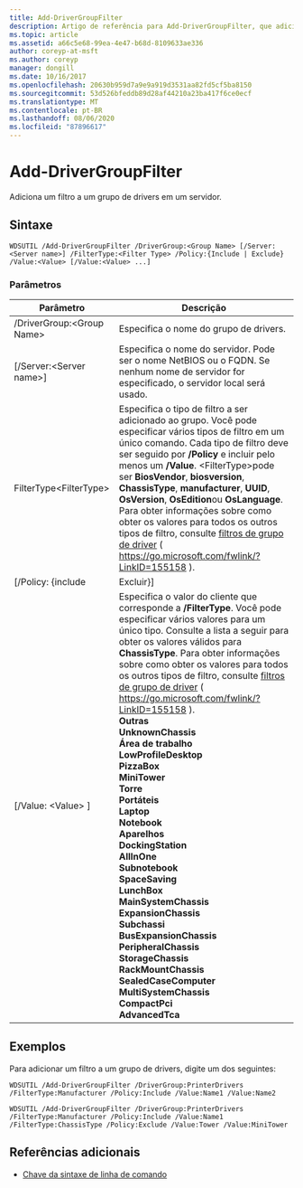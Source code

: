 ```yaml
---
title: Add-DriverGroupFilter
description: Artigo de referência para Add-DriverGroupFilter, que adiciona um filtro a um grupo de drivers em um servidor.
ms.topic: article
ms.assetid: a66c5e68-99ea-4e47-b68d-8109633ae336
author: coreyp-at-msft
ms.author: coreyp
manager: dongill
ms.date: 10/16/2017
ms.openlocfilehash: 20630b959d7a9e9a919d3531aa82fd5cf5ba8150
ms.sourcegitcommit: 53d526bfeddb89d28af44210a23ba417f6ce0ecf
ms.translationtype: MT
ms.contentlocale: pt-BR
ms.lasthandoff: 08/06/2020
ms.locfileid: "87896617"
---
```

# <a name="add-drivergroupfilter"></a>Add-DriverGroupFilter

Adiciona um filtro a um grupo de drivers em um servidor.

## <a name="syntax"></a>Sintaxe

```
WDSUTIL /Add-DriverGroupFilter /DriverGroup:<Group Name> [/Server:<Server name>] /FilterType:<Filter Type> /Policy:{Include | Exclude} /Value:<Value> [/Value:<Value> ...]
```

### <a name="parameters"></a>Parâmetros

|         Parâmetro          |                                                                                                                                                                                                                                                                                                                                                                                                                                                                            Descrição                                                                                                                                                                                                                                                                                                                                                                                                                                                                            |
|----------------------------|-------------------------------------------------------------------------------------------------------------------------------------------------------------------------------------------------------------------------------------------------------------------------------------------------------------------------------------------------------------------------------------------------------------------------------------------------------------------------------------------------------------------------------------------------------------------------------------------------------------------------------------------------------------------------------------------------------------------------------------------------------------------------------------------------------------------------------------------------------------------------------------------------------------------------------------------------------------------|
| /DriverGroup:\<Group Name> |                                                                                                                                                                                                                                                                                                                                                                                                                                                              Especifica o nome do grupo de drivers.                                                                                                                                                                                                                                                                                                                                                                                                                                                              |
|  [/Server:\<Server name>]  |                                                                                                                                                                                                                                                                                                                                                                                                               Especifica o nome do servidor. Pode ser o nome NetBIOS ou o FQDN. Se nenhum nome de servidor for especificado, o servidor local será usado.                                                                                                                                                                                                                                                                                                                                                                                                               |
| FilterType\<FilterType>  |                                                                                                                                                                                                   Especifica o tipo de filtro a ser adicionado ao grupo. Você pode especificar vários tipos de filtro em um único comando. Cada tipo de filtro deve ser seguido por **/Policy** e incluir pelo menos um **/Value**. \<FilterType>pode ser **BiosVendor**, **biosversion**, **ChassisType**, **manufacturer**, **UUID**, **OsVersion**, **OsEdition**ou **OsLanguage**. Para obter informações sobre como obter os valores para todos os outros tipos de filtro, consulte [filtros de grupo de driver](https://go.microsoft.com/fwlink/?LinkID=155158) ( <https://go.microsoft.com/fwlink/?LinkID=155158> ).                                                                                                                                                                                                    |
|     [/Policy: {include      |                                                                                                                                                                                                                                                                                                                                                                                                                                                                             Excluir}]                                                                                                                                                                                                                                                                                                                                                                                                                                                                             |
|     [/Value: \<Value> ]      | Especifica o valor do cliente que corresponde a **/FilterType**. Você pode especificar vários valores para um único tipo. Consulte a lista a seguir para obter os valores válidos para **ChassisType**. Para obter informações sobre como obter os valores para todos os outros tipos de filtro, consulte [filtros de grupo de driver](https://go.microsoft.com/fwlink/?LinkID=155158) ( <https://go.microsoft.com/fwlink/?LinkID=155158> ).</br>**Outras**</br>**UnknownChassis**</br>**Área de trabalho**</br>**LowProfileDesktop**</br>**PizzaBox**</br>**MiniTower**</br>**Torre**</br>**Portáteis**</br>**Laptop**</br>**Notebook**</br>**Aparelhos**</br>**DockingStation**</br>**AllInOne**</br>**Subnotebook**</br>**SpaceSaving**</br>**LunchBox**</br>**MainSystemChassis**</br>**ExpansionChassis**</br>**Subchassi**</br>**BusExpansionChassis**</br>**PeripheralChassis**</br>**StorageChassis**</br>**RackMountChassis**</br>**SealedCaseComputer**</br>**MultiSystemChassis**</br>**CompactPci**</br>**AdvancedTca** |

## <a name="examples"></a>Exemplos

Para adicionar um filtro a um grupo de drivers, digite um dos seguintes:
```
WDSUTIL /Add-DriverGroupFilter /DriverGroup:PrinterDrivers /FilterType:Manufacturer /Policy:Include /Value:Name1 /Value:Name2
```
```
WDSUTIL /Add-DriverGroupFilter /DriverGroup:PrinterDrivers /FilterType:Manufacturer /Policy:Include /Value:Name1 /FilterType:ChassisType /Policy:Exclude /Value:Tower /Value:MiniTower
```

## <a name="additional-references"></a>Referências adicionais

- [Chave da sintaxe de linha de comando](command-line-syntax-key.md)

